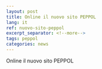 ```yaml
---
layout: post
title: Online il nuovo sito PEPPOL
lang: it
ref: nuovo-sito-peppol
excerpt_separator: <!--more-->
tags: peppol
categories: news
---
```


Online il nuovo sito PEPPOL
